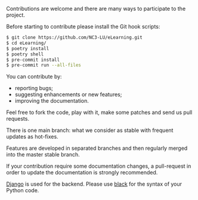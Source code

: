 Contributions are welcome and there are many ways to participate to the
project.

Before starting to contribute please install the Git hook scripts:

```bash
$ git clone https://github.com/NC3-LU/eLearning.git
$ cd eLearning/
$ poetry install
$ poetry shell
$ pre-commit install
$ pre-commit run --all-files
```

You can contribute by:

- reporting bugs;
- suggesting enhancements or new features;
- improving the documentation.

Feel free to fork the code, play with it, make some patches and send us pull requests.

There is one main branch: what we consider as stable with frequent updates as
hot-fixes.

Features are developed in separated branches and then regularly merged into the
master stable branch.

If your contribution require some documentation changes, a pull-request in order
to update the documentation is strongly recommended.


[Django](https://www.djangoproject.com) is used for the backend.
Please use [black](https://github.com/psf/black) for the syntax of your Python code.
